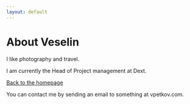 ```yaml
---
layout: default
---
```


About Veselin
=============

I like photography and travel.

I am currently the Head of Project management at Dext.


[Back to the homepage](/)

You can contact me by sending an email to something at vpetkov.com.
